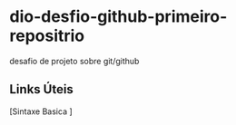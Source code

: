 # dio-desfio-github-primeiro-repositrio
desafio de projeto sobre git/github

## Links Úteis
[Sintaxe Basica   ]
